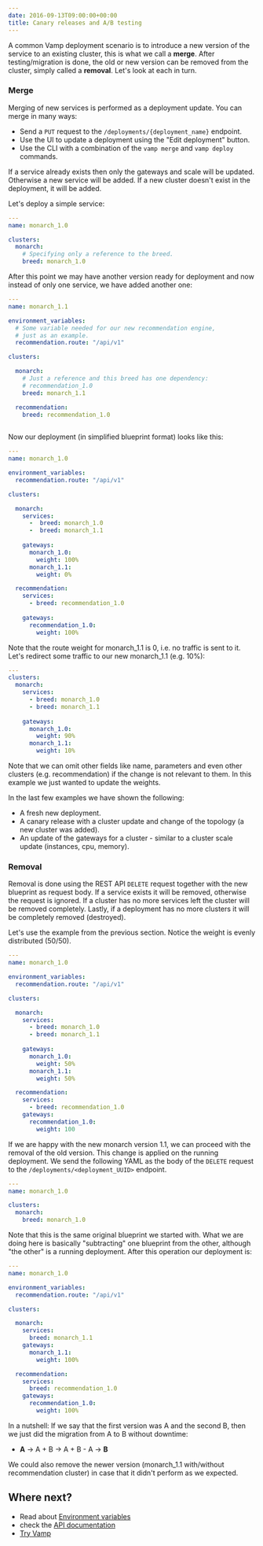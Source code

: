 ```yaml
---
date: 2016-09-13T09:00:00+00:00
title: Canary releases and A/B testing
---
```


A common Vamp deployment scenario is to introduce a new version of the service to an existing cluster, this is what we call a **merge**. After testing/migration is done, the old or new version can be removed from the cluster, simply called a **removal**. Let's look at each in turn.

### Merge

Merging of new services is performed as a deployment update. You can merge in many ways:

- Send a `PUT` request to the `/deployments/{deployment_name}` endpoint.
- Use the UI to update a deployment using the "Edit deployment" button. 
- Use the CLI with a combination of the `vamp merge` and `vamp deploy` commands.

If a service already exists then only the gateways and scale will be updated. Otherwise a new service will be added. If a new cluster doesn't exist in the deployment, it will be added.

Let's deploy a simple service:

```yaml
---
name: monarch_1.0

clusters:
  monarch:
    # Specifying only a reference to the breed.
    breed: monarch_1.0   
```

After this point we may have another version ready for deployment and now instead of only one service, we have added another one:

```yaml
---
name: monarch_1.1

environment_variables:
  # Some variable needed for our new recommendation engine,
  # just as an example.
  recommendation.route: "/api/v1"

clusters:

  monarch:
    # Just a reference and this breed has one dependency:
    # recommendation_1.0
    breed: monarch_1.1

  recommendation:
    breed: recommendation_1.0
 
```

Now our deployment (in simplified blueprint format) looks like this:

```yaml
---
name: monarch_1.0

environment_variables:
  recommendation.route: "/api/v1"

clusters:

  monarch:
    services:
      -  breed: monarch_1.0
      -  breed: monarch_1.1
          
    gateways:
      monarch_1.0:
        weight: 100%
      monarch_1.1:
        weight: 0%

  recommendation:
    services:
      - breed: recommendation_1.0
    
    gateways:
      recommendation_1.0:
        weight: 100%

```

Note that the route weight for monarch_1.1 is 0, i.e. no traffic is sent to it.
Let's redirect some traffic to our new monarch_1.1 (e.g. 10%):

```yaml
---
clusters:
  monarch:
    services:
      - breed: monarch_1.0
      - breed: monarch_1.1
          
    gateways:
      monarch_1.0:
        weight: 90%
      monarch_1.1:
        weight: 10%
```

Note that we can omit other fields like name, parameters and even other clusters (e.g. recommendation) if the change is not relevant to them. In this example we just wanted to update the weights.

In the last few examples we have shown the following:

* A fresh new deployment.
* A canary release with a cluster update and change of the topology (a new cluster was added).
* An update of the gateways for a cluster - similar to a cluster scale update (instances, cpu, memory).

### Removal

Removal is done using the REST API `DELETE` request together with the new blueprint as request body.
If a service exists it will be removed, otherwise the request is ignored. If a cluster has no more services left the cluster will be removed completely. Lastly, if a deployment has no more clusters it will be completely removed (destroyed).

Let's use the example from the previous section. Notice the weight is evenly distributed (50/50). 

```yaml
---
name: monarch_1.0

environment_variables:
  recommendation.route: "/api/v1"

clusters:

  monarch:
    services:
      - breed: monarch_1.0
      - breed: monarch_1.1
          
    gateways:
      monarch_1.0:
        weight: 50%
      monarch_1.1:
        weight: 50%

  recommendation:
    services:
      - breed: recommendation_1.0
    gateways:
      recommendation_1.0:
        weight: 100
```

If we are happy with the new monarch version 1.1, we can proceed with the removal of the old version.
This change is applied on the running deployment. We send the following YAML as the body of the `DELETE` request
to the `/deployments/<deployment_UUID>` endpoint.

```yaml
---
name: monarch_1.0

clusters:
  monarch:
    breed: monarch_1.0

```

Note that this is the same original blueprint we started with. What we are doing here is basically "subtracting" one blueprint from the other, although "the other" is a running deployment.
After this operation our deployment is:

```yaml
---
name: monarch_1.0

environment_variables:
  recommendation.route: "/api/v1"

clusters:

  monarch:
    services:
      breed: monarch_1.1
    gateways:
      monarch_1.1:
        weight: 100%

  recommendation:
    services:
      breed: recommendation_1.0
    gateways:
      recommendation_1.0:
        weight: 100%

```

In a nutshell: If we say that the first version was A and the second B, then we just did the migration from A to B without downtime:
* **A** -> A + B -> A + B - A -> **B**

We could also remove the newer version (monarch_1.1 with/without recommendation cluster) in case that it didn't perform as we expected.


## Where next?

* Read about [Environment variables](/resources/using-vamp/environment-variables/)
* check the [API documentation](/resources/api-documentation/)
* [Try Vamp](/try-vamp)
